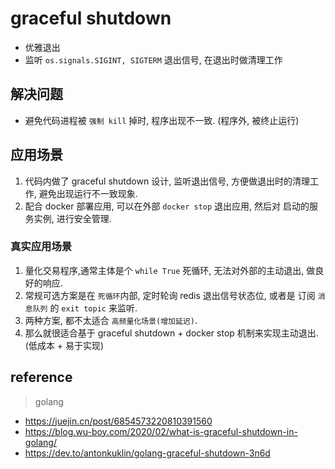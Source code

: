 # graceful shutdown

- 优雅退出
- 监听 `os.signals.SIGINT, SIGTERM` 退出信号, 在退出时做清理工作

## 解决问题

- 避免代码进程被 `强制 kill` 掉时, 程序出现不一致. (程序外, 被终止运行)

## 应用场景

1. 代码内做了 graceful shutdown 设计, 监听退出信号, 方便做退出时的清理工作, 避免出现运行不一致现象.
2. 配合 docker 部署应用, 可以在外部 `docker stop` 退出应用, 然后对 启动的服务实例, 进行安全管理.

### 真实应用场景

1. 量化交易程序,通常主体是个 `while True` 死循环, 无法对外部的主动退出, 做良好的响应.
2. 常规可选方案是在 `死循环`内部, 定时轮询 redis 退出信号状态位, 或者是 订阅 `消息队列` 的 `exit topic` 来监听.
3. 两种方案, 都不太适合 `高频量化场景(增加延迟)`.
4. 那么就很适合基于 graceful shutdown + docker stop 机制来实现主动退出. (低成本 + 易于实现)

## reference

> golang

- https://juejin.cn/post/6854573220810391560
- https://blog.wu-boy.com/2020/02/what-is-graceful-shutdown-in-golang/
- https://dev.to/antonkuklin/golang-graceful-shutdown-3n6d